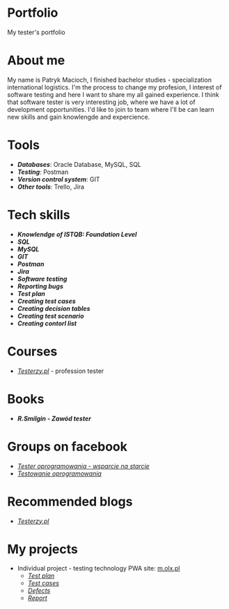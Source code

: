 # Portfolio
My tester's portfolio
# About me 
My name is Patryk Macioch, I finished bachelor studies - specialization international logistics. I'm the process to change my profesion, I interest of software testing and here I want to share my all gained experience. I think that software tester is very interesting job, where we have a lot of development opportunities. I'd like to join to team where I'll be can learn new skills and gain knowlengde and expercience. 
# Tools
+ ***Databases***: Oracle Database, MySQL, SQL
+ ***Testing***: Postman
+ ***Version control system***: GIT
+ ***Other tools***: Trello, Jira
# Tech skills
+ ***Knowlendge of ISTQB: Foundation Level***
+ ***SQL***
+ ***MySQL***
+ ***GIT***
+ ***Postman***
+ ***Jira***
+ ***Software testing***
+ ***Reporting bugs***
+ ***Test plan***
+ ***Creating test cases***
+ ***Creating decision tables***
+ ***Creating test scenario***
+ ***Creating contorl list***
# Courses
+ *[Testerzy.pl](https://testerzy.pl/)* - profession tester
# Books
+ ***R.Smilgin - Zawód tester***
# Groups on facebook 
+ *[Tester oprogramowania - wsparcie na starcie](https://www.facebook.com/groups/testeroprogramowania)*
+ *[Testowanie oprogramowania](https://www.facebook.com/groups/TestowanieOprogramowania)*
# Recommended blogs
+ *[Testerzy.pl](https://testerzy.pl/baza-wiedzy)* 
# My projects
+ Individual project - testing technology PWA site: [m.olx.pl](https://www.olx.pl/)
  * *[Test plan](https://drive.google.com/file/d/13LxGsyXQVbuoBA4y0yeA8qGfdndMAsUm/view?usp=sharing)*
  * *[Test cases](https://drive.google.com/file/d/1KkTC1eoHNPsX64Hz2rEMBjx7Mebk34J9/view?usp=sharing)*
  * *[Defects](https://drive.google.com/file/d/1NH9FfhJW5ajdfh0lcU9BYEIoce5rPHNa/view?usp=sharing)*
  * *[Report](https://drive.google.com/file/d/1G5oFjRxQq4ekkZ-GuI7Clex8mJUpvFOX/view?usp=sharing)*
